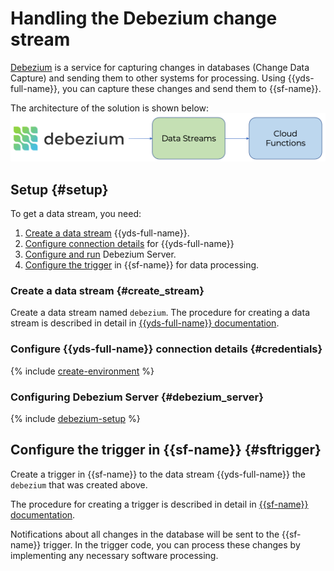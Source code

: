 # Handling the Debezium change stream

[Debezium](https://debezium.io) is a service for capturing changes in databases (Change Data Capture) and sending them to other systems for processing. Using {{yds-full-name}}, you can capture these changes and send them to {{sf-name}}.

The architecture of the solution is shown below:
![debezium](../../_assets/data-streams/debezium.png)

## Setup {#setup}

To get a data stream, you need:

1. [Create a data stream](#create_stream) {{yds-full-name}}.
1. [Configure connection details](#credentials) for {{yds-full-name}}
1. [Configure and run](#debezium_server) Debezium Server.
1. [Configure the trigger](#sftrigger) in {{sf-name}} for data processing.

### Create a data stream {#create_stream}

Create a data stream named `debezium`. The procedure for creating a data stream is described in detail in [{{yds-full-name}} documentation](../../data-streams/operations/manage-streams.md).

### Configure {{yds-full-name}} connection details {#credentials}

{% include [create-environment](../../_includes/data-streams/create-environment.md) %}

### Configuring Debezium Server {#debezium_server}

{% include [debezium-setup](../../_includes/data-streams/debezium-setup.md) %}

## Configure the trigger in {{sf-name}} {#sftrigger}

Create a trigger in {{sf-name}} to the data stream {{yds-full-name}} the `debezium` that was created above.

The procedure for creating a trigger is described in detail in [{{sf-name}} documentation](../../functions/concepts/trigger/data-streams-trigger.md).

Notifications about all changes in the database will be sent to the {{sf-name}} trigger. In the trigger code, you can process these changes by implementing any necessary software processing.

